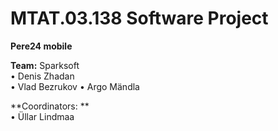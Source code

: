 MTAT.03.138 Software Project
=====
**Pere24 mobile** 

**Team:** Sparksoft  
•  Denis Zhadan   
•  Vlad Bezrukov
•  Argo Mändla

**Coordinators: **   
• Üllar Lindmaa
